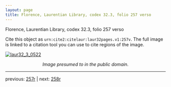 ```yaml
---
layout: page
title: Florence, Laurentian Library, codex 32.3, folio 257 verso
---
```


Florence, Laurentian Library, codex 32.3, folio 257 verso

Cite this object as `urn:cite2:citelaur:laur32pages.v1:257v`.  The full image is linked to a citation tool you can use to cite regions of the image.

[![laur32_3_0522](http://www.homermultitext.org/iipsrv?IIIF=/project/homer/pyramidal/deepzoom/citelaur/laur32imgs/v1/laur32_3_0522.tif/full/800,/0/default.jpg)](http://www.homermultitext.org/ict2/?urn=urn:cite2:citelaur:laur32imgs.v1:laur32_3_0522) 

<p style="text-align: center; font-style: italic;">Image presumed to in the public domain.</p>

---

previous: [257r](../257r/) | next: [258r](../258r/)